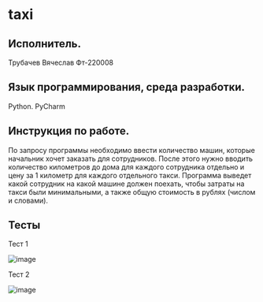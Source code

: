 # taxi

## Исполнитель.
Трубачев Вячеслав
Фт-220008
## Язык программирования, среда разработки.
Python. PyCharm
## Инструкция по работе.
По запросу программы необходимо ввести количество машин, которые начальник хочет заказать для сотрудников. После этого нужно вводить количество километров до дома для каждого сотрудника отдельно и цену за 1 километр для каждого отдельного такси. Программа выведет какой сотрудник на какой машине должен поехать, чтобы затраты на такси были минимальными, а также общую стоимость в рублях (числом и словами).
## Тесты
Тест 1

![image](https://github.com/hatrredd/taxi/assets/146946205/a2c8566b-3d7c-49d5-97d7-cd9965ea642e)


Тест 2

![image](https://github.com/hatrredd/taxi/assets/146946205/8a7c89e6-2117-4fb7-8984-14423013ebe2)
